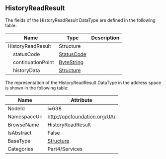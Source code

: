<!-- datatype -->
## HistoryReadResult
  
<!-- end of description -->
The fields of the HistoryReadResult DataType are defined in the following table:  

|Name|Type|Description|
|---|---|---|
|HistoryReadResult|Structure||
|&nbsp;&nbsp;&nbsp;&nbsp;statusCode|[StatusCode](../../../Part4/DataTypes/StatusCode/readme.md)||
|&nbsp;&nbsp;&nbsp;&nbsp;continuationPoint|[ByteString](../../../Part3/DataTypes/ByteString/readme.md)||
|&nbsp;&nbsp;&nbsp;&nbsp;historyData|[Structure](../../../Part3/DataTypes/Structure/readme.md)||

The representation of the HistoryReadResult DataType in the address space is shown in the following table:  

|Name|Attribute|
|---|---|
|NodeId|i=638|
|NamespaceUri|http://opcfoundation.org/UA/|
|BrowseName|HistoryReadResult|
|IsAbstract|False|
|BaseType|[Structure](../../../Part3/DataTypes/Structure/readme.md)|
|Categories|Part4/Services|


